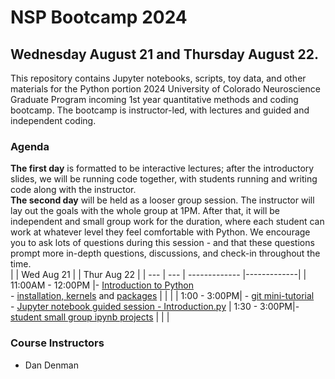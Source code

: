 # NSP Bootcamp 2024
##  Wednesday August 21 and Thursday August 22. 
This repository contains Jupyter notebooks, scripts, toy data, and other materials for the Python portion 2024 University of Colorado Neuroscience Graduate Program incoming 1st year quantitative methods and coding bootcamp. The bootcamp is instructor-led, with lectures and guided and independent coding.

### Agenda
**The first day** is formatted to be interactive lectures; after the introductory slides, we will be running code together, with students running and writing code along with the instructor. 
<br>
**The second day** will be held as a looser group session. The instructor will lay out the goals with the whole group at 1PM. After that, it will be independent and small group work for the duration, where each student can work at whatever level they feel comfortable with Python. We encourage you to ask lots of questions during this session - and that these questions prompt more in-depth questions, discussions, and check-in throughout the time.
<br>
| | Wed Aug 21  |      | Thur Aug 22     | 
| --- | --- | ------------- |-------------| 
| 11:00AM - 12:00PM |- [Introduction to Python](https://github.com/danieljdenman/NSPbootcamp/blob/master/NSPbootcamp_introToPython_2024.pdf)  <br>- [installation, kernels](https://github.com/danieljdenman/NSPbootcamp/blob/master/Installation.md) and [packages](https://github.com/danieljdenman/NSPbootcamp/blob/master/Package%20Management.md) |  |  | 
| 1:00 - 3:00PM| -  [git mini-tutorial](https://github.com/danieljdenman/NSPbootcamp/blob/master/IntrotoGit.md) <br> - [Jupyter notebook guided session - Introduction.py](https://github.com/danieljdenman/NSPbootcamp/blob/master/Introduction.ipynb) | 1:30 - 3:00PM|- [student small group ipynb projects](https://github.com/danieljdenman/NSPbootcamp/tree/master/Day1_JupyterNotebooks) | 
|  | 

### Course Instructors
- Dan Denman
